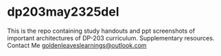 # dp203may2325del
This is the repo containing study handouts and ppt screenshots of important architectures of DP-203 curriculum. Supplementary resources. Contact Me goldenleaveslearnings@outlook.com

